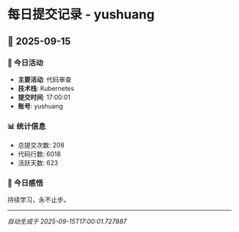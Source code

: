# 每日提交记录 - yushuang

## 📅 2025-09-15

### 🎯 今日活动
- **主要活动**: 代码审查
- **技术栈**: Kubernetes
- **提交时间**: 17:00:01
- **账号**: yushuang

### 📊 统计信息
- 总提交次数: 208
- 代码行数: 6018
- 活跃天数: 623

### 💭 今日感悟
持续学习，永不止步。

---
*自动生成于 2025-09-15T17:00:01.727887*
